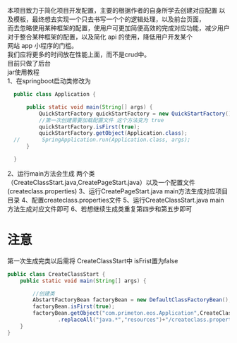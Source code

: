 本项目致力于简化项目开发配置，主要的根据作者的自身所学去创建对应配置 以及模板，最终想去实现一个只去书写一个个的逻辑处理，以及前台页面，    
而去忽略使用某种框架的配置，使用户可更加简便高效的完成对应功能，减少用户对于整合某种框架的配置，以及简化 api 的使用，降低用户开发某个   
网站 app 小程序的门槛。    
我们应将更多的时间放在性能上面，而不是crud中。   
目前只做了后台     
jar使用教程   
1、在springboot启动类修改为   
```java
  public class Application {

      public static void main(String[] args) {
          QuickStartFactory quickStartFactory = new QuickStartFactory();
          //第一次创建需要加载配置文件 这个方法变为 true
          quickStartFactory.isFirst(true);
          quickStartFactory.getObject(Application.class);
  //       SpringApplication.run(Application.class, args);
      }

  }
```
2、运行main方法会生成 两个类（CreateClassStart.java,CreatePageStart.java）以及一个配置文件(createclass.properties)
3、运行CreatePageStart.java main方法生成对应项目目录
4、配置createclass.properties文件
5、运行CreateClassStart.java main方法生成对应文件即可
6、若想继续生成类重复第四步和第五步即可
# 注意
第一次生成完类以后需将 CreateClassStart中 isFrist置为false
```java
public class CreateClassStart {
    public static void main(String[] args) {

        //创建类
        AbstartFactoryBean factoryBean = new DefaultClassFactoryBean();
        factoryBean.isFirst(true);
        factoryBean.getObject("com.primeton.eos.Application",CreateClassStart.class.getClassLoader().getResource("").getPath()
                .replaceAll("java.*","resources")+"/createclass.properties");
    }
}
```
